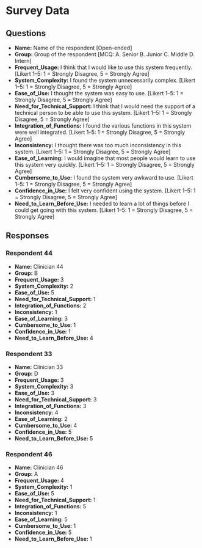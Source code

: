# Survey Data

## Questions

- **Name:** Name of the respondent [Open-ended]
- **Group:** Group of the respondent [MCQ: A. Senior B. Junior C. Middle D. Intern]
- **Frequent_Usage:** I think that I would like to use this system frequently. [Likert 1–5: 1 = Strongly Disagree, 5 = Strongly Agree]
- **System_Complexity:** I found the system unnecessarily complex. [Likert 1–5: 1 = Strongly Disagree, 5 = Strongly Agree]
- **Ease_of_Use:** I thought the system was easy to use. [Likert 1–5: 1 = Strongly Disagree, 5 = Strongly Agree]
- **Need_for_Technical_Support:** I think that I would need the support of a technical person to be able to use this system. [Likert 1–5: 1 = Strongly Disagree, 5 = Strongly Agree]
- **Integration_of_Functions:** I found the various functions in this system were well integrated. [Likert 1–5: 1 = Strongly Disagree, 5 = Strongly Agree]
- **Inconsistency:** I thought there was too much inconsistency in this system. [Likert 1–5: 1 = Strongly Disagree, 5 = Strongly Agree]
- **Ease_of_Learning:** I would imagine that most people would learn to use this system very quickly. [Likert 1–5: 1 = Strongly Disagree, 5 = Strongly Agree]
- **Cumbersome_to_Use:** I found the system very awkward to use. [Likert 1–5: 1 = Strongly Disagree, 5 = Strongly Agree]
- **Confidence_in_Use:** I felt very confident using the system. [Likert 1–5: 1 = Strongly Disagree, 5 = Strongly Agree]
- **Need_to_Learn_Before_Use:** I needed to learn a lot of things before I could get going with this system. [Likert 1–5: 1 = Strongly Disagree, 5 = Strongly Agree]

## Responses

### Respondent 44

- **Name:** Clinician 44
- **Group:** B
- **Frequent_Usage:** 3
- **System_Complexity:** 2
- **Ease_of_Use:** 5
- **Need_for_Technical_Support:** 1
- **Integration_of_Functions:** 2
- **Inconsistency:** 1
- **Ease_of_Learning:** 3
- **Cumbersome_to_Use:** 1
- **Confidence_in_Use:** 1
- **Need_to_Learn_Before_Use:** 4

### Respondent 33

- **Name:** Clinician 33
- **Group:** D
- **Frequent_Usage:** 3
- **System_Complexity:** 3
- **Ease_of_Use:** 3
- **Need_for_Technical_Support:** 3
- **Integration_of_Functions:** 3
- **Inconsistency:** 4
- **Ease_of_Learning:** 2
- **Cumbersome_to_Use:** 4
- **Confidence_in_Use:** 5
- **Need_to_Learn_Before_Use:** 5

### Respondent 46

- **Name:** Clinician 46
- **Group:** A
- **Frequent_Usage:** 4
- **System_Complexity:** 1
- **Ease_of_Use:** 5
- **Need_for_Technical_Support:** 1
- **Integration_of_Functions:** 5
- **Inconsistency:** 1
- **Ease_of_Learning:** 5
- **Cumbersome_to_Use:** 1
- **Confidence_in_Use:** 5
- **Need_to_Learn_Before_Use:** 1
